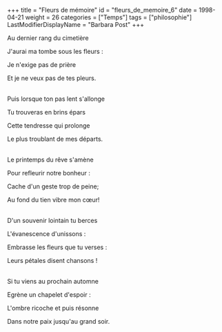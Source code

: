 +++
title = "Fleurs de mémoire"
id = "fleurs_de_memoire_6"
date = 1998-04-21
weight = 26
categories = ["Temps"]
tags = ["philosophie"]
LastModifierDisplayName = "Barbara Post"
+++

Au dernier rang du cimetière

J'aurai ma tombe sous les fleurs :

Je n'exige pas de prière

Et je ne veux pas de tes pleurs.

 \
Puis lorsque ton pas lent s'allonge

Tu trouveras en brins épars

Cette tendresse qui prolonge

Le plus troublant de mes départs.

 \
Le printemps du rêve s'amène

Pour refleurir notre bonheur :

Cache d'un geste trop de peine;

Au fond du tien vibre mon cœur!

 \
D'un souvenir lointain tu berces

L'évanescence d'unissons :

Embrasse les fleurs que tu verses :

Leurs pétales disent chansons !

 \
Si tu viens au prochain automne

Egrène un chapelet d'espoir :

L'ombre ricoche et puis résonne

Dans notre paix jusqu'au grand soir.

